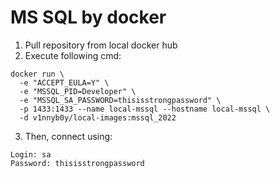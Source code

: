 # MS SQL by docker

1) Pull repository from local docker hub
2) Execute following cmd:

```
docker run \
  -e "ACCEPT_EULA=Y" \
  -e "MSSQL_PID=Developer" \
  -e "MSSQL_SA_PASSWORD=thisisstrongpassword" \
  -p 1433:1433 --name local-mssql --hostname local-mssql \
  -d v1nnyb0y/local-images:mssql_2022
```

3) Then, connect using:

```
Login: sa
Password: thisisstrongpassword
```
